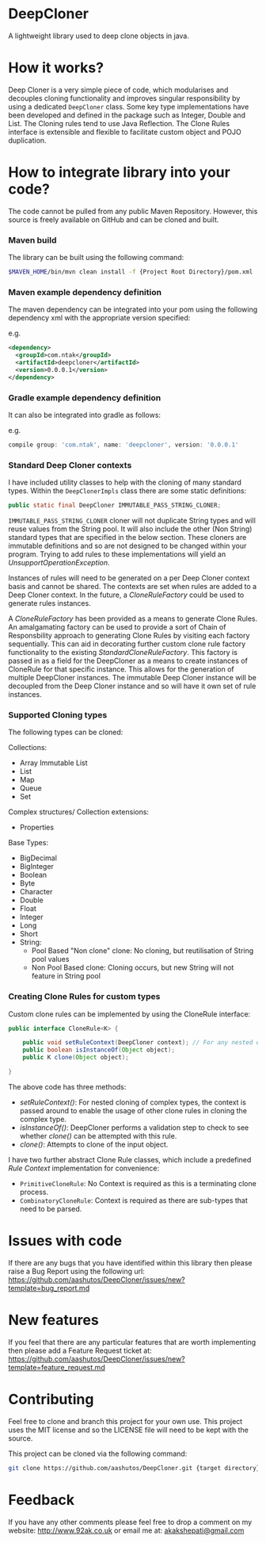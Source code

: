 # DeepCloner
A lightweight library used to deep clone objects in java.

# How it works?

Deep Cloner is a very simple piece of code, which modularises and decouples cloning functionality and improves singular responsibility by using a dedicated `DeepCloner` class. Some key type implementations have been developed and defined in the package such as Integer, Double and List. The Cloning rules tend to use Java Reflection. The Clone Rules interface is extensible and flexible to facilitate custom object and POJO duplication.

# How to integrate library into your code?

The code cannot be pulled from any public Maven Repository. However, this source is freely available on GitHub and can be cloned and built.

### Maven build

The library can be built using the following command:

```bash
$MAVEN_HOME/bin/mvn clean install -f {Project Root Directory}/pom.xml
```

### Maven example dependency definition

The maven dependency can be integrated into your pom using the following dependency xml with the appropriate version specified:

e.g.
```xml
<dependency>
  <groupId>com.ntak</groupId>
  <artifactId>deepcloner</artifactId>
  <version>0.0.0.1</version>
</dependency>
```

### Gradle example dependency definition

It can also be integrated into gradle as follows:

e.g.
```groovy
compile group: 'com.ntak', name: 'deepcloner', version: '0.0.0.1'
```

### Standard Deep Cloner contexts

I have included utility classes to help with the cloning of many standard types. Within the `DeepClonerImpls` class there are some static definitions:

```java
public static final DeepCloner IMMUTABLE_PASS_STRING_CLONER;
```

`IMMUTABLE_PASS_STRING_CLONER` cloner will not duplicate String types and will reuse values from the String pool. It will also include the other (Non String) standard types that are specified in the below section. These cloners are immutable definitions and so are not designed to be changed within your program. Trying to add rules to these implementations will yield an _UnsupportOperationException_.

Instances of rules will need to be generated on a per Deep Cloner context basis and cannot be shared. The contexts are set when rules are added to a Deep Cloner context. In the future, a _CloneRuleFactory_ could be used to generate rules instances.

A _CloneRuleFactory_ has been provided as a means to generate Clone Rules. An amalgamating factory can be used to provide a sort of Chain of Responsbility approach to generating Clone Rules by visiting each factory sequentially. This can aid in decorating further custom clone rule factory functionality to the existing _StandardCloneRuleFactory_. This factory is passed in as a field for the DeepCloner as a means to create instances of CloneRule for that specific instance. This allows for the generation of multiple DeepCloner instances. The immutable Deep Cloner instance will be decoupled from the Deep Cloner instance and so will have it own set of rule instances.

### Supported Cloning types

The following types can be cloned:

Collections:
* Array Immutable List
* List
* Map
* Queue
* Set

Complex structures/ Collection extensions:
*	Properties

Base Types:
* BigDecimal
* BigInteger
* Boolean
* Byte
* Character
* Double
* Float
* Integer
* Long
* Short
* String:
  * Pool Based "Non clone" clone: No cloning, but reutilisation of String pool values
  * Non Pool Based clone: Cloning occurs, but new String will not feature in String pool

### Creating Clone Rules for custom types

Custom clone rules can be implemented by using the CloneRule interface:

```java
public interface CloneRule<K> {

	public void setRuleContext(DeepCloner context); // For any nested evaluation of cloning process
	public boolean isInstanceOf(Object object);
	public K clone(Object object);

}
```

The above code has three methods:
* _setRuleContext()_: For nested cloning of complex types, the context is passed around to enable the usage of other clone rules in cloning the complex type.
* _isInstanceOf()_: DeepCloner performs a validation step to check to see whether _clone()_ can be attempted with this rule.
* _clone()_: Attempts to clone of the input object.

I have two further abstract Clone Rule classes, which include a predefined _Rule Context_ implementation for convenience:
* `PrimitiveCloneRule`: No Context is required as this is a terminating clone process.
* `CombinatoryCloneRule`: Context is required as there are sub-types that need to be parsed.

# Issues with code

If there are any bugs that you have identified within this library then please raise a Bug Report using the following url: https://github.com/aashutos/DeepCloner/issues/new?template=bug_report.md

# New features

If you feel that there are any particular features that are worth implementing then please add a Feature Request ticket at: https://github.com/aashutos/DeepCloner/issues/new?template=feature_request.md

# Contributing

Feel free to clone and branch this project for your own use. This project uses the MIT license and so the LICENSE file will need to be kept with the source.

This project can be cloned via the following command:

```bash
git clone https://github.com/aashutos/DeepCloner.git {target directory}
```

# Feedback

If you have any other comments please feel free to drop a comment on my website: http://www.92ak.co.uk or email me at: akakshepati@gmail.com
